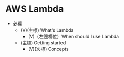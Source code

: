 # AWS Lambda
- 必看
    - (V)(主標) What's Lambda
        - (V)（左邊欄位）When should I use Lambda
    - (主標) Getting started
        - (V)(次標) Concepts

